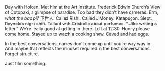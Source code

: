 Day with Holden. Met him at the Art Institute. Frederick Edwin Church’s View of Cotopaxi, a glimpse of paradise. Too bad they didn’t have cameras. Erm, *what the bao pi?* 卫世人. Called Rishi. Called J Money. Katapugon. Slept. Reynolds night shift. Talked with Crisbelle about perfumes. “...like writing a letter.” We’re really good at getting in there. Left at 12:30. Honey please come home. Stayed up to watch a cooking show. Caved and had eggs. 

In the best conversations, names don’t come up until you’re way way in. And maybe that reflects the mindset required in the best conversations. Forget structure.

Just film something.
